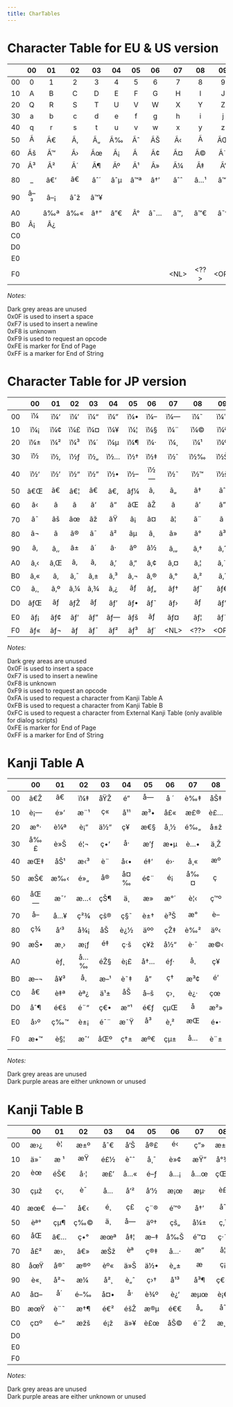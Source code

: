 ```yaml
---
title: CharTables
---
```


# Character Table for EU & US version

|     | 00  | 01  | 02  | 03  | 04  | 05  | 06  |   07   |   08   |   09   | 0A  | 0B  | 0C  | 0D  |   0E   |   0F   |
|:---:|:---:|:---:|:---:|:---:|:---:|:---:|:---:|:------:|:------:|:------:|:---:|:---:|:---:|:---:|:------:|:------:|
| 00  |  0  |  1  |  2  |  3  |  4  |  5  |  6  |   7    |   8    |   9    | \+  | \-  |  =  | \*  |   %    |        |
| 10  |  A  |  B  |  C  |  D  |  E  |  F  |  G  |   H    |   I    |   J    |  K  |  L  |  M  |  N  |   O    |   P    |
| 20  |  Q  |  R  |  S  |  T  |  U  |  V  |  W  |   X    |   Y    |   Z    |  (  |  !  |  ?  | â€œ |   :    |   .    |
| 30  |  a  |  b  |  c  |  d  |  e  |  f  |  g  |   h    |   i    |   j    |  k  |  l  |  m  |  n  |   o    |   p    |
| 40  |  q  |  r  |  s  |  t  |  u  |  v  |  w  |   x    |   y    |   z    |  )  |  ,  |  /  | â€¢ |   ~    |   &    |
| 50  |  Ã  | Ã€  | Ã‚  | Ã„  | Ã‰  | Ãˆ  | ÃŠ  |   Ã‹   |   Ã    |   ÃŒ   | ÃŽ  |  Ã  | Ã“  | Ã’  |   Ã”   |   Ã–   |
| 60  | Ãš  | Ã™  | Ã›  | Ãœ  | Ã¡  | Ã   | Ã¢  |   Ã¤   |   Ã©   |   Ã¨   | Ãª  | Ã«  |  Ã­  | Ã¬  |   Ã®   |   Ã¯   |
| 70  | Ã³  | Ã²  | Ã´  | Ã¶  | Ãº  | Ã¹  | Ã»  |   Ã¼   |   Ã‡   |   Ã‘   | Ã§  | Ã±  | Å’  | ÃŸ  |  â€™   |   â€   |
| 80  | \_  | ã€‘ | ã€  | âˆ´ | âˆµ | â™ª | â†’ |  âˆˆ   |  â…¹   |  â™¦   | Â§  | â€¹ | â€º | â†  |  âˆ‹   |  â†‘   |
| 90  | â–³ | â–¡ | âˆž | â™¥ |     |     |     |        |        |        |     |     |     |     |        |        |
| A0  |     | â‰ª | â‰« | â†“ | â”€ | Â°  | â˜… |  â™‚   |  â™€   |  â˜º   |     | â€ž | â€˜ | \#  |  â€»   |   ;    |
| B0  | Â¡  | Â¿  |     |     |     |     |     |        |        |        |     |     |     |     |        |        |
| C0  |     |     |     |     |     |     |     |        |        |        |     |     |     |     |        |        |
| D0  |     |     |     |     |     |     |     |        |        |        |     |     |     |     |        |        |
| E0  |     |     |     |     |     |     |     |        |        |        |     |     |     |     |        |        |
| F0  |     |     |     |     |     |     |     | \<NL\> | \<??\> | \<OP\> |     |     |     |     | \<PE\> | \<SE\> |

*Notes:*

Dark grey areas are unused  
0x0F is used to insert a space  
0xF7 is used to insert a newline  
0xF8 is unknown  
0xF9 is used to request an opcode  
0xFE is marker for End of Page  
0xFF is a marker for End of String  

# Character Table for JP version

|  | 00 | 01 | 02 | 03 | 04 | 05 | 06 | 07 | 08 | 09 | 0A | 0B | 0C | 0D | 0E | 0F |
|:--:|:--:|:--:|:--:|:--:|:--:|:--:|:--:|:--:|:--:|:--:|:--:|:--:|:--:|:--:|:--:|:--:|
| 00 | ï¼ | ï¼‘ | ï¼’ | ï¼“ | ï¼” | ï¼• | ï¼– | ï¼— | ï¼˜ | ï¼™ | ï¼‹ | ï¼ | ï¼ | ï¼Š | ï¼… | ã€€ |
| 10 | ï¼¡ | ï¼¢ | ï¼£ | ï¼¤ | ï¼¥ | ï¼¦ | ï¼§ | ï¼¨ | ï¼© | ï¼ª | ï¼« | ï¼¬ | ï¼­ | ï¼® | ï¼¯ | ï¼° |
| 20 | ï¼± | ï¼² | ï¼³ | ï¼´ | ï¼µ | ï¼¶ | ï¼· | ï¼¸ | ï¼¹ | ï¼º | ï¼ˆ | ï¼ | ï¼Ÿ | ã‚› | ï¼š | ã€‚ |
| 30 | ï½ | ï½‚ | ï½ƒ | ï½„ | ï½… | ï½† | ï½‡ | ï½ˆ | ï½‰ | ï½Š | ï½‹ | ï½Œ | ï½ | ï½Ž | ï½ | ï½ |
| 40 | ï½‘ | ï½’ | ï½“ | ï½” | ï½• | ï½– | ï½— | ï½˜ | ï½™ | ï½š | ï¼‰ | ã€ | ï¼ | ãƒ» | ã€œ | ï¼† |
| 50 | ã€Œ | ã€ | â€¦ | ã€ | ã€‚ | ãƒ¼ | ã‚ | ã„ | ã† | ãˆ | ãŠ | ã | ãƒ | ã… | ã‡ | ã‰ |
| 60 | ã‹ | ã | ã | ã‘ | ã“ | ãŒ | ãŽ | ã | ã’ | ã” | ã• | ã— | ã™ | ã› | ã | ã– |
| 70 | ã˜ | ãš | ãœ | ãž | ãŸ | ã¡ | ã¤ | ã¦ | ã¨ | ã  | ã¢ | ã¥ | ã§ | ã© | ãª | ã« |
| 80 | ã¬ | ã­ | ã® | ã¯ | ã² | ãµ | ã¸ | ã» | ã° | ã³ | ã¶ | ã¹ | ã¼ | ã¾ | ã¿ | ã‚€ |
| 90 | ã‚ | ã‚‚ | ã± | ã´ | ã· | ãº | ã½ | ã‚„ | ã‚† | ã‚ˆ | ã‚ƒ | ã‚… | ã‚‡ | ã£ | ã‚‰ | ã‚Š |
| A0 | ã‚‹ | ã‚Œ | ã‚ | ã‚ | ã‚’ | ã‚“ | ã‚¢ | ã‚¤ | ã‚¦ | ã‚¨ | ã‚ª | ã‚¡ | ã‚£ | ã‚¥ | ã‚§ | ã‚© |
| B0 | ã‚« | ã‚­ | ã‚¯ | ã‚± | ã‚³ | ã‚¬ | ã‚® | ã‚° | ã‚² | ã‚´ | ã‚µ | ã‚· | ã‚¹ | ã‚» | ã‚½ | ã‚¶ |
| C0 | ã‚¸ | ã‚º | ã‚¼ | ã‚¾ | ã‚¿ | ãƒ | ãƒ„ | ãƒ† | ãƒˆ | ãƒ€ | ãƒ‚ | ãƒ… | ãƒ‡ | ãƒ‰ | ãƒŠ | ãƒ‹ |
| D0 | ãƒŒ | ãƒ | ãƒŽ | ãƒ | ãƒ’ | ãƒ• | ãƒ˜ | ãƒ› | ãƒ | ãƒ“ | ãƒ– | ãƒ™ | ãƒœ | ãƒž | ãƒŸ | ãƒ  |
| E0 | ãƒ¡ | ãƒ¢ | ãƒ‘ | ãƒ” | ãƒ— | ãƒš | ãƒ | ãƒ¤ | ãƒ¦ | ãƒ¨ | ãƒ£ | ãƒ¥ | ãƒ§ | ãƒƒ | ãƒ© | ãƒª |
| F0 | ãƒ« | ãƒ¬ | ãƒ­ | ãƒ¯ | ãƒ² | ãƒ³ | ãƒ´ | \<NL\> | \<??\> | \<OP\> | \<KA\> | \<KB\> | \<KX\> |   | \<PE\> | \<SE\> |

*Notes:*

Dark grey areas are unused  
0x0F is used to insert a space  
0xF7 is used to insert a newline  
0xF8 is unknown  
0xF9 is used to request an opcode  
0xFA is used to request a character from Kanji Table A  
0xFB is used to request a character from Kanji Table B  
0xFC is used to request a character from External Kanji Table (only avalible for dialog scripts)  
0xFE is marker for End of Page  
0xFF is a marker for End of String  

# Kanji Table A

|     | 00  | 01  | 02  | 03  | 04  | 05  | 06  | 07  | 08  | 09  | 0A  | 0B  | 0C  | 0D  | 0E  | 0F  |
|:---:|:---:|:---:|:---:|:---:|:---:|:---:|:---:|:---:|:---:|:---:|:---:|:---:|:---:|:---:|:---:|:---:|
| 00  | ã€Ž | ã€  | ï¼‡ | åŸŽ | é­”  | å—  | å ´ | è‰‡ | åŠ‡ | æ‘  | é“  | å±± | æ´ž | çªŸ | å®® | ç ‚ |
| 10  | è¡— | é»’ | æ¨¹ | ç«  | å¹¹ | æ³• | å£« | æ£® | è£… | ç”¨ | åœ° | å‚™ | æ—  | ä¸‹ | æ²¼ | å¤  |
| 20  | æ°· | è¼ª | è¡“ | ä½“ | ç¥  | æ€§ | å¸½ | é‰„ | å±ž |  å­  | é–€ | ä½¿ | æ­¦  | å™¨ | çŸ³ | é§… |
| 30  | å‰£ | è»Š | é¦¬ | ç•‘ | å·  | æ’ƒ | æ•µ | è…• | ä¸Ž | å°‚ | æ”» | å®š | è–¬ | å…¨ | å›ž | ç™½ |
| 40  | æŒ‡ | åŠ¹ | æ‹³ | è¨­  | å‹• | é‡‘ | é›· | å¸« | æº  | ç”º | æžœ | å˜  | ä¸€ | æ•° | ç«œ | å¤§ |
| 50  | æŠ€ | æ‰‹ | é»„ | å®  | å¤‰ | é¢¨ | é¡  | å‰¤ | ç   | ç›— | æ¿  | å¾— | é˜² | é ‚ | ç›® | æ›´ |
| 60  | åŒ— | æ¯’ | æ…‹ | çŠ¶ | ä¸­  | æ­»  | æ°´ | è¦‹ | ç™º | æš— | ç„¡ | æ¶ˆ | åˆ— | åŠ› | æ°— | é¿  |
| 70  | å–  | å…¥ | ç²¾ | çš® | ç§˜ | è±† | è³Š | æ°  | è–  | æœ  | ç”Ÿ | å¤© | ç‚Ž | åˆ‡ | å¾© | åœ¨ |
| 80  | ç¾  | å‘³ | å¾¡ | åŠ  | è¿½ | äºº | çŽ‡ | è‰² | äº‹ | èµ¤ | è¤‡ | è¿” | è²» | å‰  | é—‡ | å†· |
| 90  | æŠ• | æ¸› | æ¡ƒ | é‡  | ç·š | ç¥ž | å½“ | è·¯ | æ©‹ | è§’ | é«­  | æœˆ | ç¾½ | çˆª | æž¯ | å¿ƒ |
| A0  |     | èƒ¸ | å…‰ | éŽ§ | è¡£ | å†… | éƒ· | å¸  | ç¥­  | æœ¬ | å¦– | å¾Œ |     | å¿  | æ†© | å‘ª |
| B0  | æ–¬ | å¥³ | å¸  | æ–¹ | è˜‡ | å­”  | ç†  | æ³¢ | é’  | ä¸Š | å€¤ | èƒ½ | åŽ  | é»™ | åŒ– | æ²ˆ |
| C0  | å€  | è‡ª | èª¿ | ä¹± | åŠ  | å–š | ç›¸ | è¿· | çœ  | å¬  | æ·· | å…ˆ | æƒ‘ | åˆ† | å®Ÿ | å¿… |
| D0  | åˆ¶ | é€š | é¨“ | ç€• | æ”¹ | é€ƒ | çµŒ |  å  | æ²» | ä¸‡ | ç©º | åŽŸ | å°Ž | åˆ© | æ­¢  | éš  |
| E0  | å›º | ç‰™ | è±¡ | é¯¨ | æ˜Ÿ | å³  | è‚² | æŒ  | é•· | éµ  | å½¢ | é¢  | è§£ | æ„  | æ¥µ | è€… |
| F0  | æ•™ | è§¦ | æˆ’ | åŒº | ç†± | æº€ | çµ± | å…  | è¨± | å°„ | è²« | çŸ¥ | ç†Ÿ | è­¦  | æ—¥ | ç·‘ |

*Notes:*

Dark grey areas are unused  
Dark purple areas are either unknown or unused  

# Kanji Table B

|     | 00  | 01  | 02  | 03  | 04  | 05  | 06  | 07  | 08  | 09  | 0A  | 0B  | 0C  | 0D  | 0E  | 0F  |
|:---:|:---:|:---:|:---:|:---:|:---:|:---:|:---:|:---:|:---:|:---:|:---:|:---:|:---:|:---:|:---:|:---:|
| 00  | æ›¿ | è¦  | æ±º | åˆ€ | å‘Š | å®£ | é‹  | ç”» | æ±Ÿ | åº­  | åœ’ | éƒ¨ | å¤¢ | é£Ÿ | ç€  | ä¸‰ |
| 10  | ä»˜ | æ ¹ | æŸ  | é£½ | èˆˆ | å¸¯ | è»¢ | æŸ” | å°¾ | è‰  | å¥® | å†† | é ­  | å·¾ | é«ª | é‡Ž |
| 20  | èœ  | éŠ€ | å·¦ | æ£’ | å…« | é–ƒ | â…¡ | å…œ | çŒ« | é£¾ | å˜¯ | é›‘ | é³´ | æ¯  | çª  | ç«  |
| 30  | çµž | ç‹‚ | è¯  | å…­  | å’² | å‘½ | æ¡œ | æµ· | è£  | ç„  | æ”¾ | é­š  | é­‚  | å¤œ | æˆ¦ | æ‰€ |
| 40  | æœ€ | é—˜ | å€‹ | é¸  | ç£  | ç¨® | é™º | å†’ | åˆ  | ä½œ | å¹» | ç¢º | ç¾© | å¥¥ | ç§» | ä¸¦ |
| 50  | èª° | çµ¶ | ç‰© | ä¸  | å—  | äº† | çš„ | å¼± | ç‚¹ | çµ‚ | å­—  | å¸¸ | çŒ› | è²· |  å  | è¦š |
| 60  | åŒ  | ã€… | ç•° | æœª | å‡¦ | æ–‡ | å‰Š | é™¤ | ç·¨ | æˆ  | å…ƒ | å±‹ | é€  | åº— |     |     |
| 70  | å£² | æ›¸ | â€» | æŠž | èª  | ç®‡ | å…· | æ“  | å¦  | ä½  | ç½® | è¦– | ä¸– | è¡Œ | å‡º | å³  |
| 80  | åœŸ | å®ˆ | æ®º | èº« | ä»Š | ä½• | è„± |  æ  | ç¡  | æ™‚ | å¥½ | ä»£ | é«˜ | æ¹¿ | è°· | æŠ¼ |
| 90  | è«¸ | å²¬ | æ¼  | å²¸ | è„ˆ | ç›† | å¹³ | å³¶ | ç€¬ | éœ§ | åŽ» | æ±  | è¥¿ | é™¸ | æµ… | å¿˜ |
| A0  | å¤– | å´  | é–‰ | å¤• | å·  | è¾º | è¿‘ | æµœ | è¡€ | çµµ | å¯¾ | é‡  | å¯  | å‘  | ç³» | æ­£  |
| B0  | æœŸ | è¨˜ | æ†¶ | é€² | éšŽ | æ®µ | é€€ | å„  | åˆ  | å°  | é   | è·  | é›¢ | é€Ÿ | åˆ¥ | è¡¨ |
| C0  | ç¤º | é–“ | æžš | é¡ž | ä»¥ | è£œ | åŠ© | é¨Ž | æ¸¯ | çŽ‹ | å›½ | è£  | å¾  |     |     |     |
| D0  |     |     |     |     |     |     |     |     |     |     |     |     |     |     |     |     |
| E0  |     |     |     |     |     |     |     |     |     |     |     |     |     |     |     |     |
| F0  |     |     |     |     |     |     |     |     |     |     |     |     |     |     |     |     |

*Notes:*

Dark grey areas are unused  
Dark purple areas are either unknown or unused  
